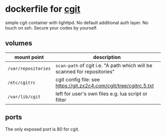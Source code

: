 # dockerfile for [cgit](https://git.zx2c4.com/cgit/)

simple cgit container with lighttpd. No default additional auth layer. No touch on ssh. Secure your codes by yourself.

## volumes

| mount point         | description                                                              |
| ------------------- | ------------------------------------------------------------------------ |
| `/var/repositories` | `scan-path` of cgit i.e. "A path which will be scanned for repositories" |
| `/etc/cgitrc`       | cgit config file: see https://git.zx2c4.com/cgit/tree/cgitrc.5.txt       |
| `/var/lib/cgit`     | left for user's own files e.g. lua script or filter                      |

## ports

The only exposed port is 80 for cgit.